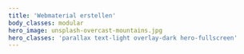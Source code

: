 ```yaml
---
title: 'Webmaterial erstellen'
body_classes: modular
hero_image: unsplash-overcast-mountains.jpg
hero_classes: 'parallax text-light overlay-dark hero-fullscreen'
---
```


